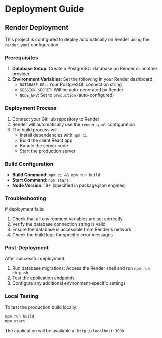 # Deployment Guide

## Render Deployment

This project is configured to deploy automatically on Render using the `render.yaml` configuration.

### Prerequisites

1. **Database Setup**: Create a PostgreSQL database on Render or another provider
2. **Environment Variables**: Set the following in your Render dashboard:
   - `DATABASE_URL`: Your PostgreSQL connection string
   - `SESSION_SECRET`: Will be auto-generated by Render
   - `NODE_ENV`: Set to `production` (auto-configured)

### Deployment Process

1. Connect your GitHub repository to Render
2. Render will automatically use the `render.yaml` configuration
3. The build process will:
   - Install dependencies with `npm ci`
   - Build the client React app
   - Bundle the server code
   - Start the production server

### Build Configuration

- **Build Command**: `npm ci && npm run build`
- **Start Command**: `npm start`
- **Node Version**: 18+ (specified in package.json engines)

### Troubleshooting

If deployment fails:

1. Check that all environment variables are set correctly
2. Verify the database connection string is valid
3. Ensure the database is accessible from Render's network
4. Check the build logs for specific error messages

### Post-Deployment

After successful deployment:

1. Run database migrations: Access the Render shell and run `npm run db:push`
2. Test the application endpoints
3. Configure any additional environment-specific settings

### Local Testing

To test the production build locally:

```bash
npm run build
npm start
```

The application will be available at `http://localhost:3000`
